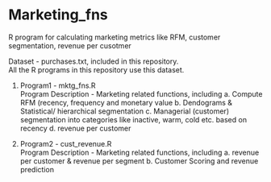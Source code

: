 # Marketing_fns
R program for calculating marketing metrics like RFM, customer segmentation, revenue per cusotmer

Dataset - purchases.txt, included in this repository.<br />
All the R programs in this repository use this dataset.

1. Program1 - mktg_fns.R <br />
Program Description - Marketing related functions, including
       a. Compute RFM (recency, frequency and monetary value
       b. Dendograms & Statistical/ hierarchical segmentation
       c. Managerial (customer) segmentation into categories 
           like inactive, warm, cold etc. based on recency
       d. revenue per customer
       
2. Program2 - cust_revenue.R <br />
Program Description - Marketing related functions, including
       a. revenue per customer & revenue per segment 
       b. Customer Scoring and revenue prediction



